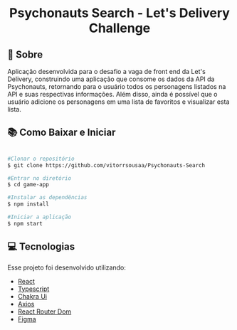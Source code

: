 <h1 align="center"> Psychonauts Search - Let's Delivery Challenge </h1>

## 🚀 Sobre
Aplicação desenvolvida para o desafio a vaga de front end da Let's Delivery, construindo uma aplicação que consome os dados da API da Psychonauts, retornando para o usuário todos os personagens listados na API e suas respectivas informações. Além disso, ainda é possível que o usuário adicione os personagens em uma lista de favoritos e visualizar esta lista.

## 📚 Como Baixar e Iniciar

```bash

#Clonar o repositório
$ git clone https://github.com/vitorrsousaa/Psychonauts-Search

#Entrar no diretório
$ cd game-app

#Instalar as dependências
$ npm install

#Iniciar a aplicação
$ npm start

```
## 💻 Tecnologias
Esse projeto foi desenvolvido utilizando:
- [React](https://reactjs.org/)
- [Typescript](https://www.typescriptlang.org/)
- [Chakra Ui](https://chakra-ui.com/)
- [Axios](https://github.com/axios/axios)
- [React Router Dom](https://reactrouter.com/)
- [Figma](https://www.figma.com/)
